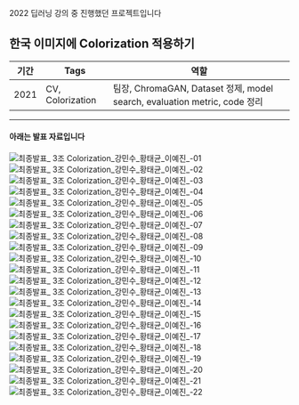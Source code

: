 2022 딥러닝 강의 중 진행했던 프로젝트입니다

## 한국 이미지에 Colorization 적용하기
|기간|Tags|역할|
|---|-----|---|
|2021|CV, Colorization|팀장, ChromaGAN, Dataset 정제, model search, evaluation metric, code 정리|

---
#### 아래는 발표 자료입니다

![최종발표_ 3조 Colorization_강민수_황태균_이예진_-01](https://user-images.githubusercontent.com/104400282/236860598-62281875-0bff-4f2d-9fe7-3931fbe23b8a.jpg)
![최종발표_ 3조 Colorization_강민수_황태균_이예진_-02](https://user-images.githubusercontent.com/104400282/236860606-f90a114d-4463-42ce-b093-4d1d124b7814.jpg)
![최종발표_ 3조 Colorization_강민수_황태균_이예진_-03](https://user-images.githubusercontent.com/104400282/236860609-270a0888-0c20-4911-95a5-9bf13dc8f587.jpg)
![최종발표_ 3조 Colorization_강민수_황태균_이예진_-04](https://user-images.githubusercontent.com/104400282/236860615-9d14a7e8-d59c-4226-8c8c-49c2fda6938c.jpg)
![최종발표_ 3조 Colorization_강민수_황태균_이예진_-05](https://user-images.githubusercontent.com/104400282/236860621-f557487c-9169-43a6-94b0-bc358dfb1460.jpg)
![최종발표_ 3조 Colorization_강민수_황태균_이예진_-06](https://user-images.githubusercontent.com/104400282/236860630-2d5ebab1-039c-4912-b404-e069117f4ff6.jpg)
![최종발표_ 3조 Colorization_강민수_황태균_이예진_-07](https://user-images.githubusercontent.com/104400282/236860635-c2fcfe20-9435-49e9-8d91-f4d24dc09d4d.jpg)
![최종발표_ 3조 Colorization_강민수_황태균_이예진_-08](https://user-images.githubusercontent.com/104400282/236860643-1770655c-a3bc-4c67-9175-a94015900b5b.jpg)
![최종발표_ 3조 Colorization_강민수_황태균_이예진_-09](https://user-images.githubusercontent.com/104400282/236860648-ded13689-2763-45e2-bbb3-a0edee96494e.jpg)
![최종발표_ 3조 Colorization_강민수_황태균_이예진_-10](https://user-images.githubusercontent.com/104400282/236860654-dc509569-7e11-4211-b46f-ffd313699036.jpg)
![최종발표_ 3조 Colorization_강민수_황태균_이예진_-11](https://user-images.githubusercontent.com/104400282/236860663-8bb1e05e-38d1-4da6-8761-678e4f34a8d1.jpg)
![최종발표_ 3조 Colorization_강민수_황태균_이예진_-12](https://user-images.githubusercontent.com/104400282/236860672-adffa0d0-4c7e-44b8-951c-784a71f25b00.jpg)
![최종발표_ 3조 Colorization_강민수_황태균_이예진_-13](https://user-images.githubusercontent.com/104400282/236860676-c4117b8f-03ce-458e-bf80-02c01151679d.jpg)
![최종발표_ 3조 Colorization_강민수_황태균_이예진_-14](https://user-images.githubusercontent.com/104400282/236860681-647ec7ba-debb-4e8f-b5e9-117defa80e14.jpg)
![최종발표_ 3조 Colorization_강민수_황태균_이예진_-15](https://user-images.githubusercontent.com/104400282/236860686-3f2acf6c-58f6-47cd-8956-d88397cd2f7b.jpg)
![최종발표_ 3조 Colorization_강민수_황태균_이예진_-16](https://user-images.githubusercontent.com/104400282/236860688-6b886c9e-0bc6-48e0-9438-f4e6dc7aa663.jpg)
![최종발표_ 3조 Colorization_강민수_황태균_이예진_-17](https://user-images.githubusercontent.com/104400282/236860690-d7296c10-5aff-4708-90b1-0c4a80f2123b.jpg)
![최종발표_ 3조 Colorization_강민수_황태균_이예진_-18](https://user-images.githubusercontent.com/104400282/236860698-a8c71a7a-0857-4926-a22e-000a03de0e57.jpg)
![최종발표_ 3조 Colorization_강민수_황태균_이예진_-19](https://user-images.githubusercontent.com/104400282/236860703-7dfc7db2-d6f8-4640-ad5a-3ea939ea4439.jpg)
![최종발표_ 3조 Colorization_강민수_황태균_이예진_-20](https://user-images.githubusercontent.com/104400282/236860709-09f0e543-1fd9-45d9-81ee-2ebcb205fc77.jpg)
![최종발표_ 3조 Colorization_강민수_황태균_이예진_-21](https://user-images.githubusercontent.com/104400282/236860716-2b71a711-4dbb-4956-9894-f21b3ca67e0a.jpg)
![최종발표_ 3조 Colorization_강민수_황태균_이예진_-22](https://user-images.githubusercontent.com/104400282/236860724-5014e584-a198-4df6-85cd-0296bdd2dc8b.jpg)
